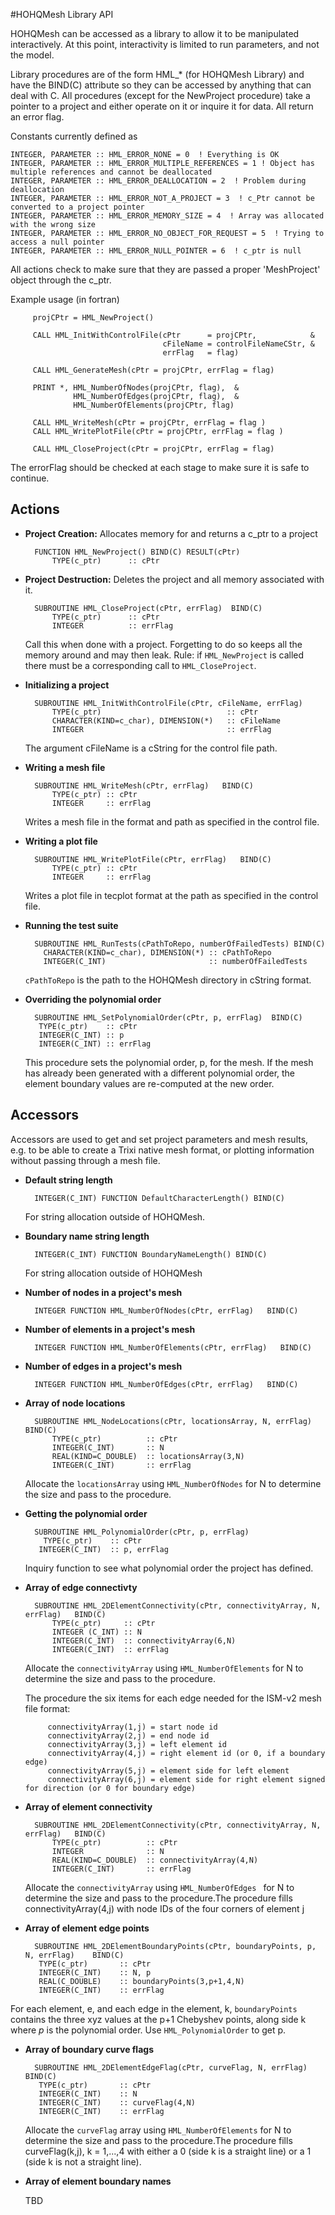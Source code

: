 #HOHQMesh Library API

HOHQMesh can be accessed as a library to allow it to be manipulated interactively. At this point, interactivity is limited to run parameters, and not the model.

Library procedures are of the form HML_* (for HOHQMesh Library) and have the BIND(C) attribute so they can be accessed by anything that can deal with C. All procedures (except for the NewProject procedure) take a pointer to a project and either operate on it or inquire it for data. All return an error flag.

 Constants currently defined as

	INTEGER, PARAMETER :: HML_ERROR_NONE = 0  ! Everything is OK
	INTEGER, PARAMETER :: HML_ERROR_MULTIPLE_REFERENCES = 1 ! Object has multiple references and cannot be deallocated
	INTEGER, PARAMETER :: HML_ERROR_DEALLOCATION = 2  ! Problem during deallocation
	INTEGER, PARAMETER :: HML_ERROR_NOT_A_PROJECT = 3  ! c_Ptr cannot be converted to a project pointer
    INTEGER, PARAMETER :: HML_ERROR_MEMORY_SIZE = 4  ! Array was allocated with the wrong size
    INTEGER, PARAMETER :: HML_ERROR_NO_OBJECT_FOR_REQUEST = 5  ! Trying to access a null pointer
    INTEGER, PARAMETER :: HML_ERROR_NULL_POINTER = 6  ! c_ptr is null

All actions check to make sure that they are passed a proper 'MeshProject' object through the c_ptr.

Example usage (in fortran)

         projCPtr = HML_NewProject()
         
         CALL HML_InitWithControlFile(cPtr      = projCPtr,            &
                                      cFileName = controlFileNameCStr, &
                                      errFlag   = flag)
         
         CALL HML_GenerateMesh(cPtr = projCPtr, errFlag = flag)
         
         PRINT *, HML_NumberOfNodes(projCPtr, flag),  &
                  HML_NumberOfEdges(projCPtr, flag),  &
                  HML_NumberOfElements(projCPtr, flag)
         
         CALL HML_WriteMesh(cPtr = projCPtr, errFlag = flag )
         CALL HML_WritePlotFile(cPtr = projCPtr, errFlag = flag )
         
         CALL HML_CloseProject(cPtr = projCPtr, errFlag = flag)
         
The errorFlag should be checked at each stage to make sure it is safe to continue.
## Actions
- **Project Creation:** Allocates memory for and returns a c_ptr to a project

		FUNCTION HML_NewProject() BIND(C) RESULT(cPtr)
			TYPE(c_ptr)      :: cPtr

- **Project Destruction:** Deletes the project and all memory associated with it.


		SUBROUTINE HML_CloseProject(cPtr, errFlag)  BIND(C)
			TYPE(c_ptr)      :: cPtr
			INTEGER          :: errFlag
	Call this when done with a project. Forgetting to do so keeps all the memory around and may then leak. Rule: if `HML_NewProject` is called there must be a corresponding call to `HML_CloseProject`.

- **Initializing a project** 

		SUBROUTINE HML_InitWithControlFile(cPtr, cFileName, errFlag)
			TYPE(c_ptr)      				       :: cPtr
			CHARACTER(KIND=c_char), DIMENSION(*)   :: cFileName
			INTEGER          				       :: errFlag

	The argument cFileName is a cString for the control file path.
- **Writing a mesh file**

		SUBROUTINE HML_WriteMesh(cPtr, errFlag)   BIND(C)
			TYPE(c_ptr) :: cPtr
			INTEGER     :: errFlag

	Writes a mesh file in the format and path as specified in the control file.
	
- **Writing a plot file**


		SUBROUTINE HML_WritePlotFile(cPtr, errFlag)   BIND(C)
			TYPE(c_ptr) :: cPtr
			INTEGER     :: errFlag

	Writes a plot file in tecplot format at the path as specified in the control file.
- **Running the test suite**

		SUBROUTINE HML_RunTests(cPathToRepo, numberOfFailedTests) BIND(C)
	      CHARACTER(KIND=c_char), DIMENSION(*) :: cPathToRepo
	      INTEGER(C_INT)                       :: numberOfFailedTests

	`cPathToRepo` is the path to the HOHQMesh directory in cString format.
- **Overriding the polynomial order**

		SUBROUTINE HML_SetPolynomialOrder(cPtr, p, errFlag)  BIND(C)
         TYPE(c_ptr)    :: cPtr
         INTEGER(C_INT) :: p
         INTEGER(C_INT) :: errFlag
	This procedure sets the polynomial order, p, for the mesh. If the mesh has already been generated with a different polynomial order, the element boundary values are re-computed at the new order.

## Accessors
Accessors are used to get and set project parameters and mesh results, e.g. to be able to create a Trixi native mesh format, or plotting information without passing through a mesh file.

- **Default string length**

		INTEGER(C_INT) FUNCTION DefaultCharacterLength() BIND(C)
	
	For string allocation outside of HOHQMesh.
- **Boundary name string length**

		INTEGER(C_INT) FUNCTION BoundaryNameLength() BIND(C)

	For string allocation outside of HOHQMesh
- **Number of nodes in a project's mesh**

		INTEGER FUNCTION HML_NumberOfNodes(cPtr, errFlag)   BIND(C)
		
- **Number of elements in a project's mesh**

		INTEGER FUNCTION HML_NumberOfElements(cPtr, errFlag)   BIND(C)
- **Number of edges in a project's mesh**

		INTEGER FUNCTION HML_NumberOfEdges(cPtr, errFlag)   BIND(C)
- **Array of node locations**

		SUBROUTINE HML_NodeLocations(cPtr, locationsArray, N, errFlag)  BIND(C)  
         	TYPE(c_ptr)          :: cPtr
        	INTEGER(C_INT)       :: N
        	REAL(KIND=C_DOUBLE)  :: locationsArray(3,N)
        	INTEGER(C_INT)       :: errFlag
	Allocate the `locationsArray` using `HML_NumberOfNodes` for N to determine the size and pass to the procedure.

- **Getting the polynomial order**

		SUBROUTINE HML_PolynomialOrder(cPtr, p, errFlag)
	      TYPE(c_ptr)    :: cPtr
         INTEGER(C_INT)  :: p, errFlag

	Inquiry function to see what polynomial order the project has defined.

- **Array of edge connectivty**

		SUBROUTINE HML_2DElementConnectivity(cPtr, connectivityArray, N, errFlag)   BIND(C)
			TYPE(c_ptr)     :: cPtr
			INTEGER (C_INT) :: N
			INTEGER(C_INT)  :: connectivityArray(6,N)
        	INTEGER(C_INT)  :: errFlag
	
	Allocate the `connectivityArray` using `HML_NumberOfElements` for N to determine the size and pass to the procedure.
	
	The procedure the six items for each edge needed for the ISM-v2 mesh file format:
	
           connectivityArray(1,j) = start node id
           connectivityArray(2,j) = end node id
           connectivityArray(3,j) = left element id
           connectivityArray(4,j) = right element id (or 0, if a boundary edge)
           connectivityArray(5,j) = element side for left element
           connectivityArray(6,j) = element side for right element signed for direction (or 0 for boundary edge)

- **Array of element connectivity**
	
		SUBROUTINE HML_2DElementConnectivity(cPtr, connectivityArray, N, errFlag)   BIND(C)
			TYPE(c_ptr)          :: cPtr
			INTEGER              :: N
			REAL(KIND=C_DOUBLE)  :: connectivityArray(4,N)
        	INTEGER(C_INT)       :: errFlag

	Allocate the `connectivityArray` using `HML_NumberOfEdges ` for N to determine the size and pass to the procedure.The procedure fills connectivityArray(4,j) with node IDs of the four corners of element j
- **Array of element edge points**

		SUBROUTINE HML_2DElementBoundaryPoints(cPtr, boundaryPoints, p, N, errFlag)    BIND(C)
         TYPE(c_ptr)       :: cPtr
         INTEGER(C_INT)    :: N, p
         REAL(C_DOUBLE)    :: boundaryPoints(3,p+1,4,N)
         INTEGER(C_INT)    :: errFlag
For each element, e, and each edge in the element, k, `boundaryPoints` contains the three xyz values at the p+1 Chebyshev points, along side k where $p$ is the polynomial order. Use `HML_PolynomialOrder` to get p.

- **Array of boundary curve flags**

		SUBROUTINE HML_2DElementEdgeFlag(cPtr, curveFlag, N, errFlag)    BIND(C)
         TYPE(c_ptr)       :: cPtr
         INTEGER(C_INT)    :: N
         INTEGER(C_INT)    :: curveFlag(4,N)
         INTEGER(C_INT)    :: errFlag
	Allocate the `curveFlag` array using `HML_NumberOfElements` for N to determine the size and pass to the procedure.The procedure fills curveFlag(k,j), k = 1,...,4 with either a 0 (side k is a straight line) or a 1 (side k is not a straight line).
	
- **Array of element boundary names**

	TBD
	